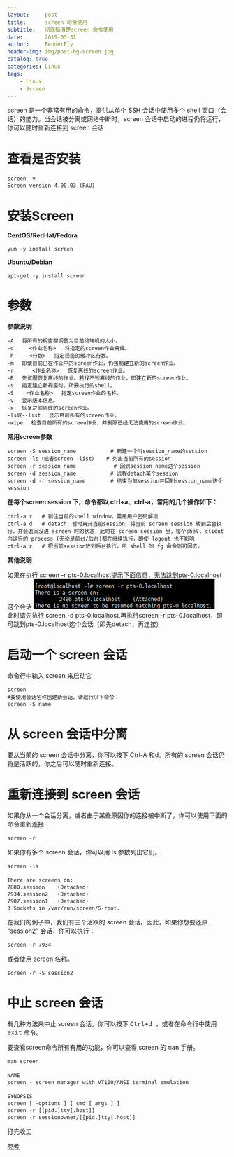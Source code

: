 ```yaml
---
layout:     post
title:      screen 命令使用
subtitle:   彻底搞清楚screen 命令使用
date:       2019-03-31
author:     BenderFly
header-img: img/post-bg-screen.jpg
catalog: true
categories: Linux
tags:
    - Linux
    - Screen
---
```

screen 是一个非常有用的命令，提供从单个 SSH 会话中使用多个 shell 窗口（会话）的能力。当会话被分离或网络中断时，screen 会话中启动的进程仍将运行，你可以随时重新连接到 screen 会话

# 查看是否安装
```shell
screen -v
Screen version 4.00.03 (FAU)
```
# 安装Screen
**CentOS/RedHat/Fedora**
```
yum -y install screen
```
**Ubuntu/Debian**
```shell
apt-get -y install screen
```

# 参数
**参数说明**
```shell
-A 　将所有的视窗都调整为目前终端机的大小。
-d     <作业名称> 　将指定的screen作业离线。
-h     <行数> 　指定视窗的缓冲区行数。
-m 　即使目前已在作业中的screen作业，仍强制建立新的screen作业。
-r      <作业名称> 　恢复离线的screen作业。
-R 　先试图恢复离线的作业。若找不到离线的作业，即建立新的screen作业。
-s 　指定建立新视窗时，所要执行的shell。
-S    <作业名称> 　指定screen作业的名称。
-v 　显示版本信息。
-x 　恢复之前离线的screen作业。
-ls或--list 　显示目前所有的screen作业。
-wipe 　检查目前所有的screen作业，并删除已经无法使用的screen作业。
```

**常用screen参数**
```shell
screen -S session_name           # 新建一个叫session_name的session
screen -ls（或者screen -list）   # 列出当前所有的session
screen -r session_name            # 回到session_name这个session
screen -d session_name           # 远程detach某个session
screen -d -r session_name        # 结束当前session并回到session_name这个session
```
**在每个screen session 下，命令都以 ctrl+a、ctrl-a，常用的几个操作如下：**
```shell
ctrl-a x   # 锁住当前的shell window，需用用户密码解锁
ctrl-a d   # detach，暂时离开当前session，将当前 screen session 转到后台执行，并会返回没进 screen 时的状态，此时在 screen session 里，每个shell client内运行的 process (无论是前台/后台)都在继续执行，即使 logout 也不影响
ctrl-a z   # 把当前session放到后台执行，用 shell 的 fg 命令则可回去。
```
**其他说明**

如果在执行 screen -r pts-0.localhost提示下面信息，无法跳到pts-0.localhost这个会话
![screen](https://raw.githubusercontent.com/handerfly/handerfly.github.io/master/img/screen-error.png)     
此时请先执行 screen -d pts-0.localhost,再执行screen -r pts-0.localhost，即可跳到pts-0.localhost这个会话（即先detach，再连接）




# 启动一个 screen 会话

命令行中输入 screen 来启动它
```shell
screen
#要使用会话名称创建新会话，请运行以下命令：
screen -S name
```
# 从 screen 会话中分离
要从当前的 screen 会话中分离，你可以按下<kdb> Ctrl-A </kdb>和<kdb>d</kdb>。所有的 screen 会话仍将是活跃的，你之后可以随时重新连接。

# 重新连接到 screen 会话

如果你从一个会话分离，或者由于某些原因你的连接被中断了，你可以使用下面的命令重新连接：
```shell
screen -r
```
如果你有多个 screen 会话，你可以用 ls 参数列出它们。
```shell
screen -ls

There are screens on:
7880.session    (Detached)
7934.session2   (Detached)
7907.session1   (Detached)
3 Sockets in /var/run/screen/S-root.
```
在我们的例子中，我们有三个活跃的 screen 会话。因此，如果你想要还原 “session2” 会话，你可以执行：
```shell
screen -r 7934
```
或者使用 screen 名称。
```shell
screen -r -S session2
```
# 中止 screen 会话
有几种方法来中止 screen 会话。你可以按下 <kbd>Ctrl+d </kbd>，或者在命令行中使用 <kbd>exit</kbd> 命令。

要查看screen命令所有有用的功能，你可以查看 screen 的 <kbd>man</kbd> 手册。
```shell
man screen

NAME
screen - screen manager with VT100/ANSI terminal emulation

SYNOPSIS
screen [ -options ] [ cmd [ args ] ]
screen -r [[pid.]tty[.host]]
screen -r sessionowner/[[pid.]tty[.host]]
```

打完收工


[参考](https://www.linuxprobe.com/screen-example.html)



